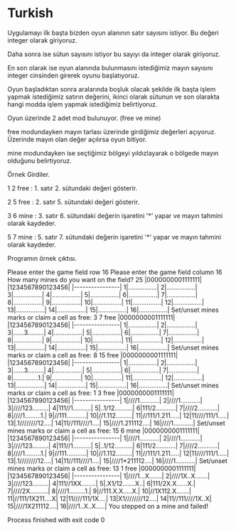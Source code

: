 <h1>Turkish</h1>

Uygulamayı ilk başta bizden oyun alanının satır sayısını istiyor. Bu değeri integer olarak giriyoruz.

Daha sonra ise sütun sayısını istiyor bu sayıyı da integer olarak giriyoruz.

En son olarak ise oyun alanında bulunmasını istediğimiz mayın sayısını integer cinsinden girerek oyunu başlatıyoruz.

Oyun başladıktan sonra aralarında boşluk olacak şekilde ilk başta işlem yapmak istediğimiz satırın değerini, ikinci olarak sütunun ve son olarakta hangi modda işlem yapmak istediğimiz belirtiyoruz.

Oyun üzerinde 2 adet mod bulunuyor. (free ve mine)

free modundayken mayın tarlası üzerinde girdiğimiz değerleri açıyoruz. Üzerinde mayın olan değer açılırsa oyun bitiyor.

mine modundayken ise seçtiğimiz bölgeyi yıldızlayarak o bölgede mayın olduğunu belirtiyoruz. 

Örnek Girdiler.

1 2 free : 1. satır 2. sütundaki değeri gösterir.

2 5 free : 2. satır 5. sütundaki değeri gösterir.

3 6 mine : 3. satır 6. sütundaki değerin işaretini '*' yapar ve mayın tahmini olarak kaydeder.

5 7 mine : 5. satır 7. sütundaki değerin işaretini '*' yapar ve mayın tahmini olarak kaydeder.

Programın örnek çıktısı.
<dt>
Please enter the game field row
16
Please enter the game field column
16
How many mines do you want on the field?
25
  |0000000001111111|
  |1234567890123456|
  |----------------|
 1|................|
 2|................|
 3|................|
 4|................|
 5|................|
 6|................|
 7|................|
 8|................|
 9|................|
10|................|
11|................|
12|................|
13|................|
14|................|
15|................|
16|................|
Set/unset mines marks or claim a cell as free:
3 7 free
  |0000000001111111|
  |1234567890123456|
  |----------------|
 1|................|
 2|................|
 3|......3.........|
 4|................|
 5|................|
 6|................|
 7|................|
 8|................|
 9|................|
10|................|
11|................|
12|................|
13|................|
14|................|
15|................|
16|................|
Set/unset mines marks or claim a cell as free:
8 15 free
  |0000000001111111|
  |1234567890123456|
  |----------------|
 1|................|
 2|................|
 3|......3.........|
 4|................|
 5|................|
 6|................|
 7|................|
 8|..............1.|
 9|................|
10|................|
11|................|
12|................|
13|................|
14|................|
15|................|
16|................|
Set/unset mines marks or claim a cell as free:
1 3 free
  |0000000001111111|
  |1234567890123456|
  |----------------|
 1|////1...........|
 2|////1...........|
 3|////123.........|
 4|111//1..........|
 5|..1/12..........|
 6|111/2...........|
 7|////2...........|
 8|////1.........1.|
 9|//111...........|
10|//1.112.........|
11|//111/1.211.....|
12|11////111/1.....|
13|.1////////12....|
14|11//111////1....|
15|////1.211112....|
16|////1...........|
Set/unset mines marks or claim a cell as free:
15 6 mine
  |0000000001111111|
  |1234567890123456|
  |----------------|
 1|////1...........|
 2|////1...........|
 3|////123.........|
 4|111//1..........|
 5|..1/12..........|
 6|111/2...........|
 7|////2...........|
 8|////1.........1.|
 9|//111...........|
10|//1.112.........|
11|//111/1.211.....|
12|11////111/1.....|
13|.1////////12....|
14|11//111////1....|
15|////1*211112....|
16|////1...........|
Set/unset mines marks or claim a cell as free:
13 1 free
  |0000000001111111|
  |1234567890123456|
  |----------------|
 1|////1...X.......|
 2|////1X..X.......|
 3|////123.........|
 4|111//1XX........|
 5|.X1/12.......X..|
 6|111/2X.X......X.|
 7|////2X..........|
 8|////1.........1.|
 9|//111.X.X.....X.|
10|//1X112.X.......|
11|//111/1X211....X|
12|11////111/1X....|
13|X1////////12....|
14|11//111////1X..X|
15|////1X211112....|
16|////1..X..X.....|
You stepped on a mine and failed!

Process finished with exit code 0
</dt>


